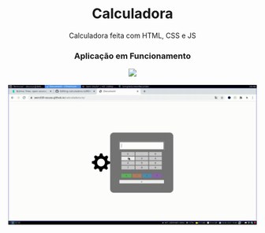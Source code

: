 <h1 align="center">Calculadora</h1>

<p align="center">Calculadora feita com HTML, CSS e JS</p>

<h3 align="center"> Aplicação em Funcionamento </h3>
 <p align="center" ><a href="https://wend3ll-souza.github.io/calculadora.io/" target="_blank"><img src="https://img.shields.io/static/v1?label=Deploy&message=Go_To_App&color=rgb(0,125,0)&style=for-the-badge&logo=ghost"></a></p>
 
 <p align="center"><img src="./calc.gif" alt="example image"></p>
 
